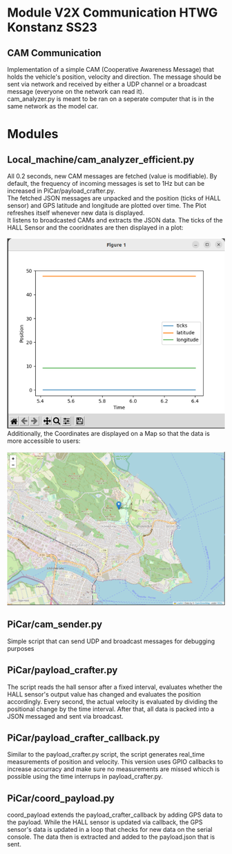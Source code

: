 # Module V2X Communication HTWG Konstanz SS23
## CAM Communication
Implementation of a simple CAM (Cooperative Awareness Message) that holds the vehicle's position, velocity and direction. The message should be sent via network and received by either a UDP channel or a broadcast message (everyone on the network can read it).<br/>cam_analyzer.py is meant to be ran on a seperate computer that is in the same network as the model car.
# Modules
## Local_machine/cam_analyzer_efficient.py
All 0.2 seconds, new CAM messages are fetched (value is modifiable). By default, the frequency of incoming messages is set to 1Hz but can be increased in PiCar/payload_crafter.py.<br/>The fetched JSON messages are unpacked and the position (ticks of HALL sensor) and GPS latitude and longitude are plotted over time. The Plot refreshes itself whenever new data is displayed.<br/>It listens to broadcasted CAMs and extracts the JSON data. The ticks of the HALL Sensor and the cooridnates are then displayed in a plot:
<br /><br />![](/resource/plot.png "Plot")<br />
Additionally, the Coordinates are displayed on a Map so that the data is more accessible to users:
<br /><br />![](/resource/Map.png "Map")<br />
## PiCar/cam_sender.py
Simple script that can send UDP and broadcast messages for debugging purposes
## PiCar/payload_crafter.py
The script reads the hall sensor after a fixed interval, evaluates whether the HALL sensor's output value has changed and evaluates the position accordingly. Every second, the actual velocity is evaluated by dividing the positional change by the time interval. After that, all data is packed into a JSON messaged and sent via broadcast.
## PiCar/payload_crafter_callback.py
Similar to the payload_crafter.py script, the script generates real_time measurements of position and velocity. This version uses GPIO callbacks to increase accurracy and make sure no measurements are missed whicch is possible using the time interrups in payload_crafter.py.
## PiCar/coord_payload.py
coord_payload extends the payload_crafter_callback by adding GPS data to the payload. While the HALL sensor is updated via callback, the GPS sensor's data is updated in a loop that checks for new data on the serial console. The data then is extracted and added to the payload.json that is sent.